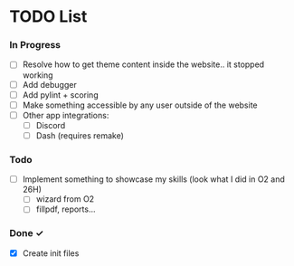 # TODO List

### In Progress

- [ ] Resolve how to get theme content inside the website.. it stopped working
- [ ] Add debugger
- [ ] Add pylint + scoring
- [ ] Make something accessible by any user outside of the website
- [ ] Other app integrations:
  - [ ] Discord
  - [ ] Dash (requires remake)

### Todo

- [ ] Implement something to showcase my skills (look what I did in O2 and 26H)
  - [ ] wizard from O2
  - [ ] fillpdf, reports...

### Done ✓

- [x] Create init files
